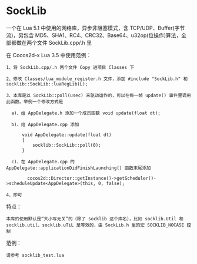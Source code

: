 # SockLib

一个在 Lua 5.1 中使用的网络库，异步非阻塞模式，含 TCP/UDP、Buffer(字节流)，另包含 MD5、SHA1、RC4、CRC32、Base64、u32op(位操作)算法，全部都做在两个文件 SockLib.cpp/.h 里

在 Cocos2d-x Lua 3.5 中使用范例：

    1、将 SockLib.cpp/.h 两个文件 Copy 进项目 Classes 下
  
    2、修改 Classes/lua_module_register.h 文件，添加 #include "SockLib.h" 和 socklib::SockLib::luaRegLib(L);
  
    3、本库是以 SockLib::poll(usec) 来驱动运作的，可以在每一帧 update() 事件里调用此函数。举例一个修改方式是
  
      a)、给 AppDelegate.h 添加一个成员函数 void update(float dt);
    
      b)、给 AppDelegate.cpp 添加
    
          void AppDelegate::update(float dt)
          {
          	  socklib::SockLib::poll(0);
          }
        
      c)、在 AppDelegate.cpp 的 AppDelegate::applicationDidFinishLaunching() 函数末尾添加
    
        	cocos2d::Director::getInstance()->getScheduler()->scheduleUpdate<AppDelegate>(this, 0, false);

    4、即可

特点：

    本库的使用默认是“大小写无关”的（除了 socklib 这个库名），比如 socklib.Util 和 socklib.util、socklib.uTiL 是等效的，由 SockLib.h 里的宏 SOCKLIB_NOCASE 控制
    
范例：

    请参考 socklib_test.lua
